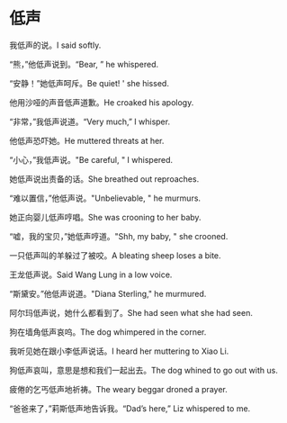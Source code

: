# 低声

<p><span class="chinese">我低声的说。</span><span class="english">I said softly.</span></p>

<p><span class="chinese">“熊，”他低声说到。</span><span class="english">“Bear, ” he whispered.</span></p>

<p><span class="chinese">“安静！”她低声呵斥。</span><span class="english">Be quiet! ' she hissed.</span></p>

<p><span class="chinese">他用沙哑的声音低声道歉。</span><span class="english">He croaked his apology.</span></p>

<p><span class="chinese">“非常，”我低声说道。</span><span class="english">“Very much,” I whisper.</span></p>

<p><span class="chinese">他低声恐吓她。</span><span class="english">He muttered threats at her.</span></p>

<p><span class="chinese">“小心，”我低声说。</span><span class="english">"Be careful, " I whispered.</span></p>

<p><span class="chinese">她低声说出责备的话。</span><span class="english">She breathed out reproaches.</span></p>

<p><span class="chinese">“难以置信，”他低声说。</span><span class="english">"Unbelievable, " he murmurs.</span></p>

<p><span class="chinese">她正向婴儿低声哼唱。</span><span class="english">She was crooning to her baby.</span></p>

<p><span class="chinese">“嘘，我的宝贝，”她低声哼道。</span><span class="english">"Shh, my baby, " she crooned.</span></p>

<p><span class="chinese">一只低声叫的羊躲过了被咬。</span><span class="english">A bleating sheep loses a bite.</span></p>

<p><span class="chinese">王龙低声说。</span><span class="english">Said Wang Lung in a low voice.</span></p>

<p><span class="chinese">“斯黛安。”他低声说道。</span><span class="english">"Diana Sterling," he murmured.</span></p>

<p><span class="chinese">阿尔玛低声说，她什么都看到了。</span><span class="english">She had seen what she had seen.</span></p>

<p><span class="chinese">狗在墙角低声哀呜。</span><span class="english">The dog whimpered in the corner.</span></p>

<p><span class="chinese">我听见她在跟小李低声说话。</span><span class="english">I heard her muttering to Xiao Li.</span></p>

<p><span class="chinese">狗低声哀叫，意思是想和我们一起出去。</span><span class="english">The dog whined to go out with us.</span></p>

<p><span class="chinese">疲倦的乞丐低声地祈祷。</span><span class="english">The weary beggar droned a prayer.</span></p>

<p><span class="chinese">“爸爸来了，”莉斯低声地告诉我。</span><span class="english">“Dad’s here,” Liz whispered to me.</span></p>

